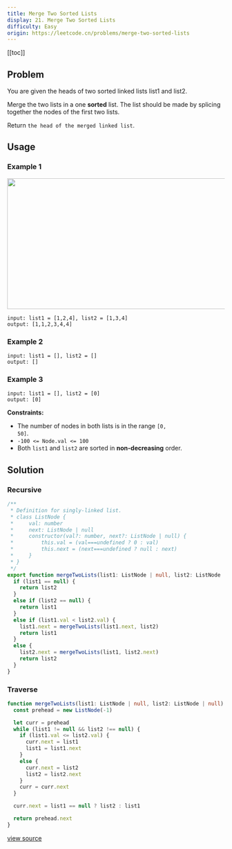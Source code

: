 ```yaml
---
title: Merge Two Sorted Lists
display: 21. Merge Two Sorted Lists
difficulty: Easy
origin: https://leetcode.cn/problems/merge-two-sorted-lists
---
```


[[toc]]

## Problem

You are given the heads of two sorted linked lists list1 and list2.

Merge the two lists in a one **sorted** list. The list should be made by splicing together the nodes of the first two lists.

Return `the head of the merged linked list`.

## Usage

### Example 1

<img alt="" src="https://assets.leetcode.com/uploads/2020/10/03/merge_ex1.jpg" style="width: 662px; height: 302px;" />

```
input: list1 = [1,2,4], list2 = [1,3,4]
output: [1,1,2,3,4,4]
```

### Example 2

```
input: list1 = [], list2 = []
output: []
```

### Example 3

```
input: list1 = [], list2 = [0]
output: [0]
```


**Constraints:**

- The number of nodes in both lists is in the range <code>[0, 50]</code>.
- <code>-100 &lt;= Node.val &lt;= 100</code>
- Both <code>list1</code> and <code>list2</code> are sorted in **non-decreasing** order.


## Solution

### Recursive

```ts
/**
 * Definition for singly-linked list.
 * class ListNode {
 *     val: number
 *     next: ListNode | null
 *     constructor(val?: number, next?: ListNode | null) {
 *         this.val = (val===undefined ? 0 : val)
 *         this.next = (next===undefined ? null : next)
 *     }
 * }
 */
export function mergeTwoLists(list1: ListNode | null, list2: ListNode | null): ListNode | null {
  if (list1 == null) {
    return list2
  }
  else if (list2 == null) {
    return list1
  }
  else if (list1.val < list2.val) {
    list1.next = mergeTwoLists(list1.next, list2)
    return list1
  }
  else {
    list2.next = mergeTwoLists(list1, list2.next)
    return list2
  }
}
```

### Traverse

```ts
function mergeTwoLists(list1: ListNode | null, list2: ListNode | null): ListNode | null {
  const prehead = new ListNode(-1)

  let curr = prehead
  while (list1 != null && list2 !== null) {
    if (list1.val <= list2.val) {
      curr.next = list1
      list1 = list1.next
    }
    else {
      curr.next = list2
      list2 = list2.next
    }
    curr = curr.next
  }

  curr.next = list1 == null ? list2 : list1

  return prehead.next
}
```

[view source](https://leetcode.cn/problems/merge-two-sorted-lists)
